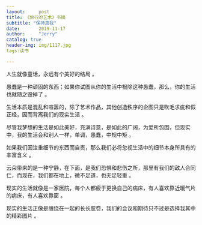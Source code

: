 ```yaml
---
layout:     post
title: 《旅行的艺术》书摘
subtitle: "保持真我"
date:       2019-11-17
author:     "Jerry"
catalog: true
header-img: img/1117.jpg
tags:读书

---
```




人生就像童话，永远有个美好的结局 。 

愚蠢是一种顽固的东西；如果你试图从你的生活中根除这种愚蠢，那么，你的生活也就随之毁掉了 。

生活本质是混乱和喧嚣的，除了艺术作品，其他创造秩序的企图只是吹毛求疵和假正经，因而背离我们的现实生活 。 

尽管我梦想的生活是如此美好，充满诗意，是如此的广阔，为爱所包围，但现实中，我的生活会和别人一样，单调，愚蠢，中规中矩 。 

如果我们因注重细节的东西而自责，那么我们必将忽视生活中的细节本身所具有的丰富含义  。

云朵带来的是一种宁静，在下面，是我们恐惧和悲伤之所，那里有我们的敌人合同仁，而现在，我们都在地上，微不足道，也无足轻重  。

现实的生活就像是一家医院，每个人都疲于更换自己的病床，有人喜欢靠近暖气片的病床，有人喜欢靠窗 。 

现实的生活正像是缠绕在一起的长长胶卷，我们的会议和期待只不过是选择我其中的精彩图片 。 

